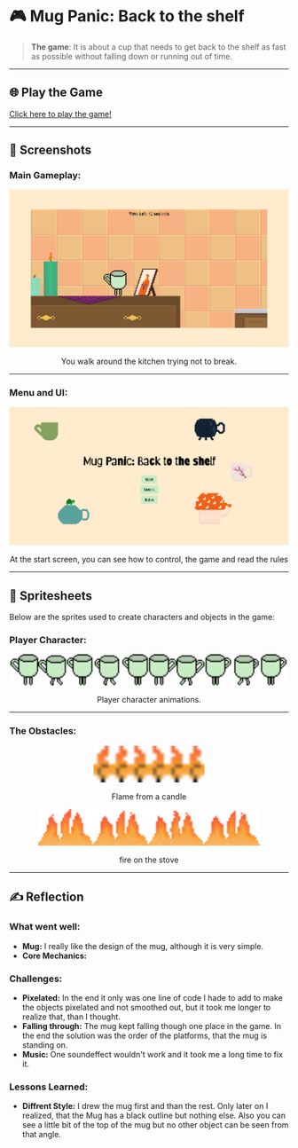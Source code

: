 # 🎮 **Mug Panic: Back to the shelf** 

> **The game**: It is about a cup that needs to get back to the shelf as fast as possible without falling down or running out of time.
> 

---

## 🌐 **Play the Game**
[Click here to play the game!](https://your-github-username.github.io/repository-name)

---

## 📸 **Screenshots**

### Main Gameplay:
<div style="text-align: center;">
  <img src="gameplay.png" alt="Gameplay Screenshot" width="600">
  <p>You walk around the kitchen trying not to break.</p>
</div>

---

### Menu and UI:
<div style="text-align: center;">
  <img src="startscreen.png" alt="Menu UI Screenshot" width="600">
  <p>At the start screen, you can see how to control, the game and read the rules</p>
</div>

---

## 🎨 **Spritesheets**
Below are the sprites used to create characters and objects in the game:

### Player Character:
<div style="text-align: center;">
  <img src="images/ahhhhh.png" alt="Player Spritesheet" width="500">
  <p>Player character animations.</p>
</div>

---

### The Obstacles:
<div style="text-align: center;">
  <img src="images/fire.png" alt="Flame" width="200">
  <p>Flame from a candle</p>
  <img src="images/fireg.png" alt="Fire" width="400">
  <p>fire on the stove</p>
</div>

---

## ✍️ **Reflection**

### What went well:
- **Mug:** I really like the design of the mug, although it is very simple.
- **Core Mechanics:**

### Challenges:
- **Pixelated:** In the end it only was one line of code I hade to add to make the objects pixelated and not smoothed out, but it took me longer to realize that, than I thought.
- **Falling through:** The mug kept falling though one place in the game. In the end the solution was the order of the platforms, that the mug is standing on.
- **Music:** One soundeffect wouldn't work and it took me a long time to fix it.

### Lessons Learned:
- **Diffrent Style:** I drew the mug first and than the rest. Only later on I realized, that the Mug has a black outline but nothing else. Also you can see a little bit of the top of the mug but no other object can be seen from that angle.
